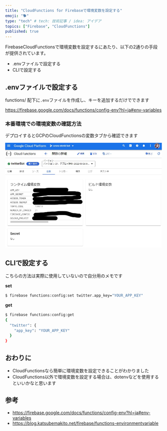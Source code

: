 ```yaml
---
title: "CloudFunctions for Firebaseで環境変数を設定する"
emoji: "🐕"
type: "tech" # tech: 技術記事 / idea: アイデア
topics: ["Firebase", "CloudFunctions"]
published: true
---
```


FirebaseCloudFunctionsで環境変数を設定するにあたり、以下の2通りの手段が提供されています。
* .envファイルで設定する
* CLIで設定する

## .envファイルで設定する

functions/ 配下に`.env`ファイルを作成し、キーを追加するだけでできます

https://firebase.google.com/docs/functions/config-env?hl=ja#env-variables

### 本番環境での環境変数の確認方法

デプロイするとGCPのCloudFunctionsの変数タブから確認できます

![](/images/functions-config-env/production_env.jpg)

## CLIで設定する

こちらの方法は実際に使用していないので自分用のメモです

**set**

```sh
$ firebase functions:config:set twitter.app_key="YOUR_APP_KEY"
```

**get**

```sh
$ firebase functions:config:get
{
  "twitter": {
    "app_key": "YOUR_APP_KEY"
  }
}
```

## おわりに

- CloudFunctionsなら簡単に環境変数を設定できることがわかりました
- CloudFunctions以外で環境変数を設定する場合は、dotenvなどを使用するといいかなと思います

## 参考
* https://firebase.google.com/docs/functions/config-env?hl=ja#env-variables
* https://blog.katsubemakito.net/firebase/functions-environmentvariable
